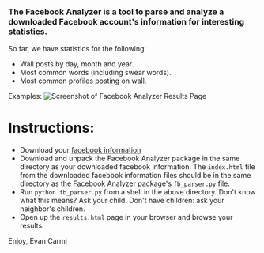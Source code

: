 ### The Facebook Analyzer is a tool to parse and analyze a downloaded Facebook account's information for interesting statistics.

So far, we have statistics for the following:

* Wall posts by day, month and year.
* Most common words (including swear words).
* Most common profiles posting on wall.

Examples:
![Screenshot of Facebook Analyzer Results Page](https://github.com/carmi/facebook-analyzer/raw/master/analysis/img/screenshot/fb-analyzer.png)


# Instructions:
* Download your <a href="http://www.facebook.com/help/?page=18830">facebook information</a>
* Download and unpack the Facebook Analyzer package in the same directory as your downloaded facebook information. The <code>index.html</code> file from the downloaded facebbok information files should be in the same directory as the Facebook Analyzer package's <code>fb_parser.py</code> file.
* Run <code>python fb_parser.py</code> from a shell in the above directory. Don't know what this means? Ask your child. Don't have children: ask your neighbor's children.
* Open up the `results.html` page in your browser and browse your results.

Enjoy,
Evan Carmi
